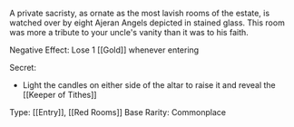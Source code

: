 A private sacristy, as ornate as the most lavish rooms of the estate, is watched over by eight Ajeran Angels depicted in stained glass. This room was more a tribute to your uncle's vanity than it was to his faith.

Negative Effect: Lose 1 [[Gold]] whenever entering

Secret:
- Light the candles on either side of the altar to raise it and reveal the [[Keeper of Tithes]]

Type: [[Entry]], [[Red Rooms]]
Base Rarity: Commonplace